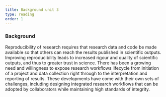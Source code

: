 ```yaml
---
title: Background unit 3 
type: reading
order: 1 
---
```


### Background 
Reproducibility of research requires that research data and code be made available so that others can reach the results published in scientific outputs.  Improving reproducibility leads to increased rigour and quality of scientific outputs, and thus to greater trust in science. There has been a growing need and willingness to expose research workflows lifecycle from initiation of a project and data collection right through to the interpretation and reporting of results. These developments have come with their own sets of challenges, including designing integrated research workflows that can be adopted by collaborators while maintaining high standards of integrity.
